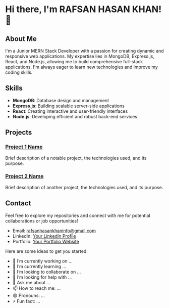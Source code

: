 # Hi there, I'm RAFSAN HASAN KHAN! 👋

## About Me

I'm a Junior MERN Stack Developer with a passion for creating dynamic and responsive web applications. My expertise lies in MongoDB, Express.js, React, and Node.js, allowing me to build comprehensive full-stack applications. I'm always eager to learn new technologies and improve my coding skills.

## Skills

- **MongoDB**: Database design and management
- **Express.js**: Building scalable server-side applications
- **React**: Creating interactive and user-friendly interfaces
- **Node.js**: Developing efficient and robust back-end services

## Projects

### [Project 1 Name](#)
Brief description of a notable project, the technologies used, and its purpose.

### [Project 2 Name](#)
Brief description of another project, the technologies used, and its purpose.

## Contact

Feel free to explore my repositories and connect with me for potential collaborations or job opportunities!

- Email: [rafsanhasankhaninfo@gmail.com](mailto:rafsanhasankhaninfo@gmail.com)
- LinkedIn: [Your LinkedIn Profile](https://www.linkedin.com/in/rafsanhasankhan/)
- Portfolio: [Your Portfolio Website](https://www.linkedin.com/in/rafsanhasankhan/)

Here are some ideas to get you started:

- 🔭 I’m currently working on ...
- 🌱 I’m currently learning ...
- 👯 I’m looking to collaborate on ...
- 🤔 I’m looking for help with ...
- 💬 Ask me about ...
- 📫 How to reach me: ...
- 😄 Pronouns: ...
- ⚡ Fun fact: ...
